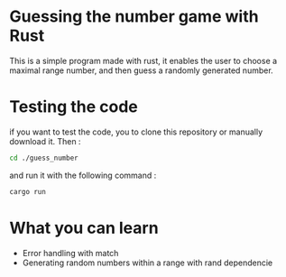 # Guessing the number game with Rust

This is a simple program made with rust, it enables the user to choose a maximal range number, and then guess a randomly generated number.

# Testing the code

if you want to test the code, you to clone this repository or manually download it. Then :

```bash
cd ./guess_number
```

and run it with the following command :

```bash
cargo run
```

# What you can learn

- Error handling with match
- Generating random numbers within a range with rand dependencie
